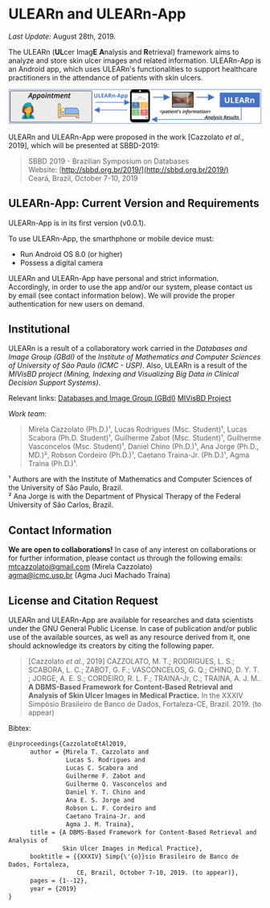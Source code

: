 # ULEARn and ULEARn-App

*Last Update:* August 28th, 2019.

The ULEARn (**UL**cer Imag**E** **A**nalysis and **R**etrieval) framework aims to analyze and store skin ulcer images and related information. ULEARn-App is an Android app, which uses ULEARn's functionalities to support healthcare practitioners in the attendance of patients with skin ulcers.

![ULEARn and ULEARn-App](https://github.com/mtcazzolato/ulearn-app/blob/master/img/ulearn.png)

ULEARn and ULEARn-App were proposed in the work [Cazzolato *et al.*, 2019], which will be presented at SBBD-2019:

>SBBD 2019 - Brazilian Symposium on Databases  
>Website: [http://sbbd.org.br/2019/](http://sbbd.org.br/2019/)  
>Ceará, Brazil, October 7-10, 2019  

## ULEARn-App: Current Version and Requirements
ULEARn-App is in its first version (v0.0.1).

To use ULEARn-App, the smarthphone or mobile device must:

 - Run Android OS 8.0 (or higher)
 - Possess a digital camera

ULEARn and ULEARn-App have personal and strict information.
Accordingly, in order to use the app and/or our system, please contact us by email (see contact information below).
We will provide the proper authentication for new users on demand.

## Institutional
ULEARn is a result of a collaboratory work carried in the *Databases and Image Group (GBdI)* of the *Institute of Mathematics and Computer Sciences of University of São Paulo (ICMC - USP)*.
Also, ULEARn is a result of the *MIVisBD project (Mining, Indexing and Visualizing Big Data in Clinical Decision Support Systems)*.

Relevant links:
[Databases and Image Group (GBdI)](http://www.gbdi.icmc.usp.br/)
[MIVisBD Project](http://gbdi.icmc.usp.br/project/MIVisBD/)

*Work team:*
>Mirela Cazzolato (Ph.D.)¹, Lucas Rodrigues (Msc. Student)¹, Lucas Scabora (Ph.D. Student)¹, Guilherme Zabot (Msc. Student)¹, Guilherme Vasconcelos (Msc. Student)¹, Daniel Chino (Ph.D.)¹, Ana Jorge (Ph.D., MD.)², Robson Cordeiro (Ph.D.)¹, Caetano Traina-Jr. (Ph.D.)¹, Agma Traina (Ph.D.)¹.

¹ Authors are with the Institute of Mathematics and Computer Sciences of the University of São Paulo, Brazil.  
² Ana Jorge is with the Department of Physical Therapy of the Federal University of São Carlos, Brazil.  

## Contact Information

**We are open to collaborations!**
In case of any interest on collaborations or for further information, please contact us through the following emails:  
mtcazzolato@gmail.com (Mirela Cazzolato)  
agma@icmc.usp.br (Agma Juci Machado Traina)  

## License and Citation Request

ULEARn and ULEARn-App are available for researches and data scientists under the GNU General Public License. In case of publication and/or public use of the available sources, as well as any resource derived from it, one should acknowledge its creators by citing the following paper.

> [Cazzolato *et al.*, 2019] CAZZOLATO, M. T.; RODRIGUES, L. S.; SCABORA, L. C.;  ZABOT, G. F.; VASCONCELOS, G. Q.; CHINO, D. Y. T. ; JORGE, A. E. S.; CORDEIRO, R. L. F.; TRAINA-Jr, C.; TRAINA, A. J. M.. **A DBMS-Based Framework for Content-Based Retrieval and Analysis of Skin Ulcer Images in Medical Practice.** In the XXXIV Simpósio Brasileiro de Banco de Dados, Fortaleza-CE, Brazil. 2019. (to appear)

Bibtex:
```
@inproceedings{CazzolatoEtAl2019,  
      author = {Mirela T. Cazzolato and 
                Lucas S. Rodrigues and  
                Lucas C. Scabora and  
                Guilherme F. Zabot and  
                Guilherme Q. Vasconcelos and  
                Daniel Y. T. Chino and  
                Ana E. S. Jorge and  
                Robson L. F. Cordeiro and  
                Caetano Traina-Jr. and  
                Agma J. M. Traina},
      title = {A DBMS-Based Framework for Content-Based Retrieval and Analysis of  
               Skin Ulcer Images in Medical Practice},
      booktitle = {{XXXIV} Simp{\'{o}}sio Brasileiro de Banco de Dados, Fortaleza,  
                   CE, Brazil, October 7-10, 2019. (to appear)},
      pages = {1--12},
      year = {2019}
}
```
